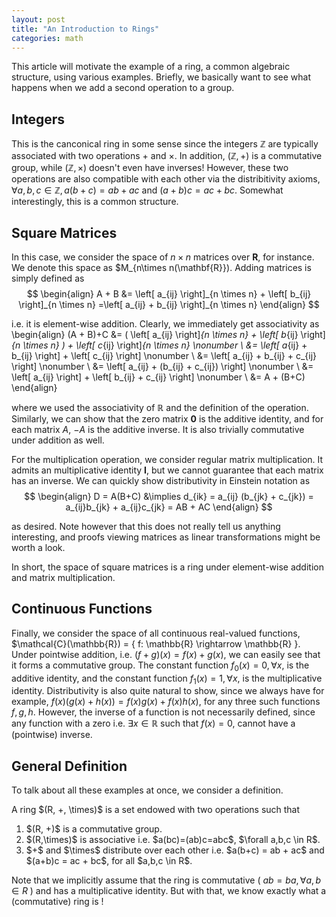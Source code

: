 ```yaml
---
layout: post
title: "An Introduction to Rings"
categories: math
---
```


This article will motivate the example of a ring, a common algebraic structure, using various examples. Briefly, we basically want to see what happens when we add a second operation to a group.

## Integers

This is the canconical ring in some sense since the integers $\mathbb{Z}$ are typically associated with two operations $+$ and $\times$. In addition, $(\mathbb{Z}, +)$ is a commutative group, while $(\mathbb{Z},\times)$ doesn't even have inverses! However, these two operations are also compatible with each other via the distribitivity axioms, $\forall a, b, c \in \mathbb{Z}, a(b+c) = ab + ac$ and $(a+b)c = ac + bc$. Somewhat interestingly, this is a common structure. 

## Square Matrices

In this case, we consider the space of $n \times n$ matrices over $\mathbf{R}$, for instance. We denote this space as $M_{n\times n(\mathbf{R}}). Adding matrices is simply defined as 
$$
\begin{align}
    A + B &= \left[ a_{ij} \right]_{n \times n} + \left[ b_{ij} \right]_{n \times n} =\left[ a_{ij} + b_{ij} \right]_{n \times n} 
\end{align}
$$

i.e. it is element-wise addition. Clearly, we immediately get associativity as
\begin{align}
    (A + B)+C &= ( \left[ a_{ij} \right]_{n \times n} + \left[ b_{ij} \right]_{n \times n} ) +  \left[ c_{ij} \right]_{n \times n} \nonumber \\
    &= \left[ a_{ij} + b_{ij} \right] + \left[ c_{ij} \right] \nonumber \\
    &= \left[ a_{ij} + b_{ij} + c_{ij} \right] \nonumber \\
    &= \left[ a_{ij} + (b_{ij} + c_{ij}) \right] \nonumber \\
    &= \left[ a_{ij} \right] + \left[ b_{ij} + c_{ij} \right] \nonumber \\
    &= A + (B+C)
\end{align}

where we used the associativity of $\mathbb{R}$ and the definition of the operation. Similarly, we can show that the zero matrix $\mathbf{0}$ is the additive identity, and for each matrix $A$, $-A$ is the additive inverse. It is also trivially commutative under addition as well. 

For the multiplication operation, we consider regular matrix multiplication. It admits an multiplicative identity $\mathbf{I}$, but we cannot guarantee that each matrix has an inverse. We can quickly show distributivity in Einstein notation as
$$
\begin{align}
D = A(B+C) &\implies d_{ik} = a_{ij} (b_{jk} + c_{jk}) = a_{ij}b_{jk} + a_{ij}c_{jk} = AB + AC
\end{align}
$$

as desired. Note however that this does not really tell us anything interesting, and proofs viewing matrices as linear transformations might be worth a look.

In short, the space of square matrices is a ring under element-wise addition and matrix multiplication.


## Continuous Functions

Finally, we consider the space of all continuous real-valued functions, $\mathcal{C}(\mathbb{R}) = \{ f: \mathbb{R} \rightarrow \mathbb{R} \}. Under pointwise addition, i.e. $(f+g)(x) = f(x) + g(x)$, we can easily see that it forms a commutative group. The constant function $f_0(x) = 0, \forall x$, is the additive identity, and the constant function $f_1(x) = 1, \forall x$, is the multiplicative identity. Distributivity is also quite natural to show, since we always have for example, $f(x) (g(x) + h(x)) = f(x)g(x) + f(x)h(x)$, for any three such functions $f,g,h$. However, the inverse of a function is not necessarily defined, since any function with a zero i.e. $\exists x \in \mathbb{R}$ such that $f(x) = 0$, cannot have a (pointwise) inverse. 


## General Definition

To talk about all these examples at once, we consider a definition.

<div class='defn' text='Rings'>
    A ring $(R, +, \times)$ is a set endowed with two operations such that
    <ol>
        <li> $(R, +)$ is a commutative group. </li>
        <li> $(R,\times)$ is associative i.e. $a(bc)=(ab)c=abc$, $\forall a,b,c \in R$. </li>
        <li> $+$ and $\times$ distribute over each other i.e. $a(b+c) = ab + ac$ and $(a+b)c = ac + bc$, for all $a,b,c \in R$.</li>
    </ol>
</div>

Note that we implicitly assume that the ring is commutative ( $ab = ba, \forall a,b \in R$ ) and has a multiplicative identity. But with that, we know exactly what a (commutative) ring is !
